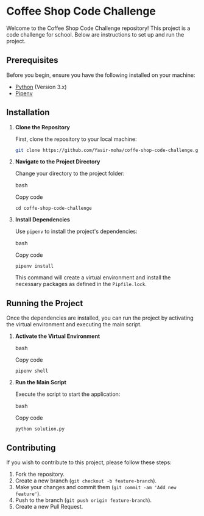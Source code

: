 # Coffee Shop Code Challenge

Welcome to the Coffee Shop Code Challenge repository! This project is a code challenge for school. Below are instructions to set up and run the project.


## Prerequisites

Before you begin, ensure you have the following installed on your machine:

- [Python](https://www.python.org/downloads/) (Version 3.x)
- [Pipenv](https://pipenv.pypa.io/en/latest/)

## Installation

1. **Clone the Repository**

   First, clone the repository to your local machine:

   ```bash
   git clone https://github.com/Yasir-moha/coffe-shop-code-challenge.git` 

2.  **Navigate to the Project Directory**
    
    Change your directory to the project folder:
    
    bash
    
    Copy code
    
    `cd coffe-shop-code-challenge` 
    
3.  **Install Dependencies**
    
    Use `pipenv` to install the project's dependencies:
    
    bash
    
    Copy code
    
    `pipenv install` 
    
    This command will create a virtual environment and install the necessary packages as defined in the `Pipfile.lock`.
    

## Running the Project

Once the dependencies are installed, you can run the project by activating the virtual environment and executing the main script.

1.  **Activate the Virtual Environment**
    
    bash
    
    Copy code
    
    `pipenv shell` 
    
2.  **Run the Main Script**
    
    Execute the script to start the application:
    
    bash
    
    Copy code
    
    `python solution.py`

## Contributing

If you wish to contribute to this project, please follow these steps:

1.  Fork the repository.
2.  Create a new branch (`git checkout -b feature-branch`).
3.  Make your changes and commit them (`git commit -am 'Add new feature'`).
4.  Push to the branch (`git push origin feature-branch`).
5.  Create a new Pull Request.

